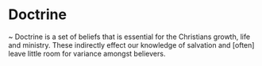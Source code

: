 # Doctrine
~ Doctrine is a set of beliefs that is essential for the Christians growth, life and ministry.  These indirectly effect our knowledge of salvation and [often] leave little room for variance amongst believers.
